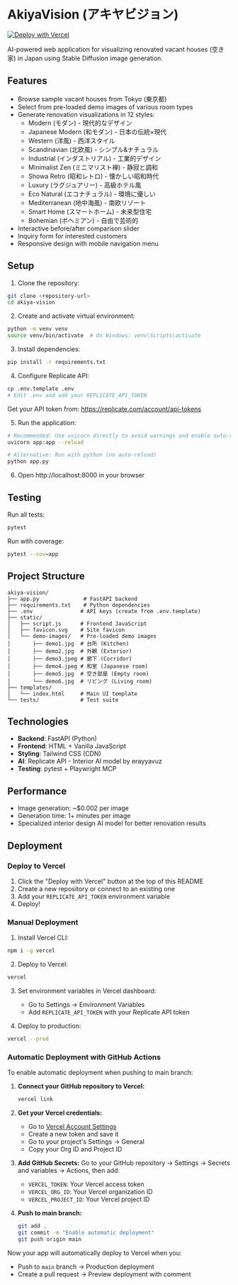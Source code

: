 # AkiyaVision (アキヤビジョン)

[![Deploy with Vercel](https://vercel.com/button)](https://vercel.com/new/clone?repository-url=https%3A%2F%2Fgithub.com%2Fmtfum%2Fakiya-vision&env=REPLICATE_API_TOKEN&envDescription=API%20token%20for%20Replicate%20AI%20service&envLink=https%3A%2F%2Freplicate.com%2Faccount%2Fapi-tokens)

AI-powered web application for visualizing renovated vacant houses (空き家) in Japan using Stable Diffusion image generation.

## Features

- Browse sample vacant houses from Tokyo (東京都)
- Select from pre-loaded demo images of various room types
- Generate renovation visualizations in 12 styles:
  - Modern (モダン) - 現代的なデザイン
  - Japanese Modern (和モダン) - 日本の伝統×現代
  - Western (洋風) - 西洋スタイル
  - Scandinavian (北欧風) - シンプル&ナチュラル
  - Industrial (インダストリアル) - 工業的デザイン
  - Minimalist Zen (ミニマリスト禅) - 静寂と調和
  - Showa Retro (昭和レトロ) - 懐かしい昭和時代
  - Luxury (ラグジュアリー) - 高級ホテル風
  - Eco Natural (エコナチュラル) - 環境に優しい
  - Mediterranean (地中海風) - 南欧リゾート
  - Smart Home (スマートホーム) - 未来型住宅
  - Bohemian (ボヘミアン) - 自由で芸術的
- Interactive before/after comparison slider
- Inquiry form for interested customers
- Responsive design with mobile navigation menu

## Setup

1. Clone the repository:
```bash
git clone <repository-url>
cd akiya-vision
```

2. Create and activate virtual environment:
```bash
python -m venv venv
source venv/bin/activate  # On Windows: venv\Scripts\activate
```

3. Install dependencies:
```bash
pip install -r requirements.txt
```

4. Configure Replicate API:
```bash
cp .env.template .env
# Edit .env and add your REPLICATE_API_TOKEN
```

Get your API token from: https://replicate.com/account/api-tokens

5. Run the application:
```bash
# Recommended: Use uvicorn directly to avoid warnings and enable auto-reload
uvicorn app:app --reload

# Alternative: Run with python (no auto-reload)
python app.py
```

6. Open http://localhost:8000 in your browser

## Testing

Run all tests:
```bash
pytest
```

Run with coverage:
```bash
pytest --cov=app
```

## Project Structure

```
akiya-vision/
├── app.py              # FastAPI backend
├── requirements.txt    # Python dependencies
├── .env               # API keys (create from .env.template)
├── static/
│   ├── script.js      # Frontend JavaScript
│   ├── favicon.svg    # Site favicon
│   └── demo-images/   # Pre-loaded demo images
│       ├── demo1.jpg  # 台所 (Kitchen)
│       ├── demo2.jpg  # 外観 (Exterior)
│       ├── demo3.jpeg # 廊下 (Corridor)
│       ├── demo4.jpeg # 和室 (Japanese room)
│       ├── demo5.jpg  # 空き部屋 (Empty room)
│       └── demo6.jpg  # リビング (Living room)
├── templates/
│   └── index.html     # Main UI template
└── tests/             # Test suite
```

## Technologies

- **Backend**: FastAPI (Python)
- **Frontend**: HTML + Vanilla JavaScript
- **Styling**: Tailwind CSS (CDN)
- **AI**: Replicate API - Interior AI model by erayyavuz
- **Testing**: pytest + Playwright MCP

## Performance

- Image generation: ~$0.002 per image
- Generation time: 1+ minutes per image
- Specialized interior design AI model for better renovation results

## Deployment

### Deploy to Vercel

1. Click the "Deploy with Vercel" button at the top of this README
2. Create a new repository or connect to an existing one
3. Add your `REPLICATE_API_TOKEN` environment variable
4. Deploy!

### Manual Deployment

1. Install Vercel CLI:
```bash
npm i -g vercel
```

2. Deploy to Vercel:
```bash
vercel
```

3. Set environment variables in Vercel dashboard:
   - Go to Settings → Environment Variables
   - Add `REPLICATE_API_TOKEN` with your Replicate API token

4. Deploy to production:
```bash
vercel --prod
```

### Automatic Deployment with GitHub Actions

To enable automatic deployment when pushing to main branch:

1. **Connect your GitHub repository to Vercel:**
   ```bash
   vercel link
   ```

2. **Get your Vercel credentials:**
   - Go to [Vercel Account Settings](https://vercel.com/account/tokens)
   - Create a new token and save it
   - Go to your project's Settings → General
   - Copy your Org ID and Project ID

3. **Add GitHub Secrets:**
   Go to your GitHub repository → Settings → Secrets and variables → Actions, then add:
   - `VERCEL_TOKEN`: Your Vercel access token
   - `VERCEL_ORG_ID`: Your Vercel organization ID
   - `VERCEL_PROJECT_ID`: Your Vercel project ID

4. **Push to main branch:**
   ```bash
   git add .
   git commit -m "Enable automatic deployment"
   git push origin main
   ```

Now your app will automatically deploy to Vercel when you:
- Push to `main` branch → Production deployment
- Create a pull request → Preview deployment with comment